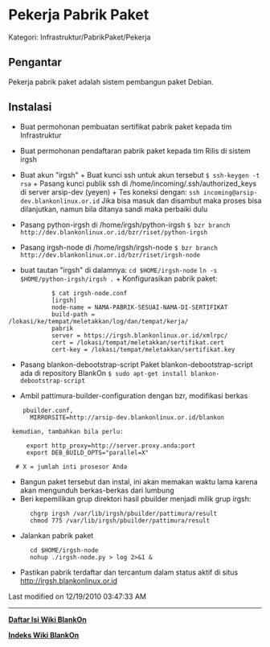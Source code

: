 # Pekerja Pabrik Paket
Kategori: Infrastruktur/PabrikPaket/Pekerja

## Pengantar
Pekerja pabrik paket adalah sistem pembangun paket Debian.

## Instalasi
  * Buat permohonan pembuatan sertifikat pabrik paket kepada tim Infrastruktur
  * Buat permohonan pendaftaran pabrik paket kepada tim Rilis di sistem irgsh
  * Buat akun "irgsh"
        + Buat kunci ssh untuk akun tersebut
               `$ ssh-keygen -t rsa`
        + Pasang kunci publik ssh di /home/incoming/.ssh/authorized_keys di
            server arsip-dev (yeyen)
        + Tes koneksi dengan:
               `ssh incoming@arsip-dev.blankonlinux.or.id`
            Jika bisa masuk dan disambut maka proses bisa dilanjutkan, namun
            bila ditanya sandi maka perbaiki dulu

  * Pasang python-irgsh di /home/irgsh/python-irgsh
         `$ bzr branch http://dev.blankonlinux.or.id/bzr/riset/python-irgsh`

  * Pasang irgsh-node di /home/irgsh/irgsh-node
         `$ bzr branch http://dev.blankonlinux.or.id/bzr/riset/irgsh-node`

  * buat tautan "irgsh" di dalamnya:
      `cd $HOME/irgsh-node`
      `ln -s $HOME/python-irgsh/irgsh .`
        + Konfigurasikan pabrik paket:

```
            $ cat irgsh-node.conf
            [irgsh]
            node-name = NAMA-PABRIK-SESUAI-NAMA-DI-SERTIFIKAT
            build-path = /lokasi/ke/tempat/meletakkan/log/dan/tempat/kerja/
            pabrik
            server = https://irgsh.blankonlinux.or.id/xmlrpc/
            cert = /lokasi/tempat/meletakkan/sertifikat.cert
            cert-key = /lokasi/tempat/meletakkan/sertifikat.key
```

  * Pasang blankon-debootstrap-script Paket blankon-debootstrap-script ada di
      repository BlankOn
   `$ sudo apt-get install blankon-debootstrap-script`

  * Ambil pattimura-builder-configuration dengan bzr, modifikasi berkas
```      
	pbuilder.conf,
      MIRRORSITE=http://arsip-dev.blankonlinux.or.id/blankon
```

     kemudian, tambahkan bila perlu:

```
     export http_proxy=http://server.proxy.anda:port
     export DEB_BUILD_OPTS="parallel=X"
```
      # X = jumlah inti prosesor Anda

  * Bangun paket tersebut dan instal, ini akan memakan waktu lama karena akan
      mengunduh berkas-berkas dari lumbung
  * Beri kepemilikan grup direktori hasil pbuilder menjadi milik grup irgsh:

```
      chgrp irgsh /var/lib/irgsh/pbuilder/pattimura/result
      chmod 775 /var/lib/irgsh/pbuilder/pattimura/result
```

  * Jalankan pabrik paket

```
      cd $HOME/irgsh-node
      nohup ./irgsh-node.py > log 2>&1 &
```

  * Pastikan pabrik terdaftar dan tercantum dalam status aktif di situs
      ​http://irgsh.blankonlinux.or.id

Last modified on 12/19/2010 03:47:33 AM
 
---
[**Daftar Isi Wiki BlankOn**](/DaftarIsi/README.md)
 
[**Indeks Wiki BlankOn**](/Indeks.md)
